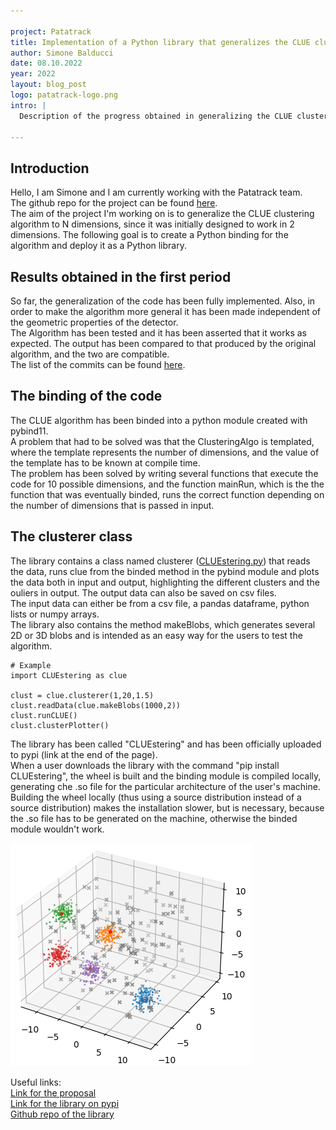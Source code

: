 ```yaml
---

project: Patatrack
title: Implementation of a Python library that generalizes the CLUE clustering algorithm
author: Simone Balducci
date: 08.10.2022
year: 2022
layout: blog_post
logo: patatrack-logo.png
intro: |
  Description of the progress obtained in generalizing the CLUE clustering algorithm to N dimensions and binding it with Python.

---
```


## Introduction
Hello, I am Simone and I am currently working with the Patatrack team.  
The github repo for the project can be found [here](https://github.com/SimonB00/clue).  
The aim of the project I'm working on is to generalize the CLUE clustering algorithm to N dimensions, since it was initially designed to work in
2 dimensions. The following goal is to create a Python binding for the algorithm and deploy it as a Python library.

## Results obtained in the first period
So far, the generalization of the code has been fully implemented. Also, in order to make the algorithm more general it has been made independent of the
geometric properties of the detector.  
The Algorithm has been tested and it has been asserted that it works as expected. The output has been compared to that produced by the original algorithm,
and the two are compatible.  
The list of the commits can be found [here](https://github.com/SimonB00/clue/commits/main).

## The binding of the code
The CLUE algorithm has been binded into a python module created with pybind11.  
A problem that had to be solved was that the ClusteringAlgo is templated, where the template represents the number of dimensions, and the value of the template has to be known at compile time.  
The problem has been solved by writing several functions that execute the code for 10 possible dimensions, and the function mainRun, which is the the function that was eventually binded, runs the correct function depending on the number of dimensions that is passed in input.

## The clusterer class
The library contains a class named clusterer ([CLUEstering.py](https://github.com/SimonB00/CLUEstering/blob/main/CLUEstering/CLUEstering.py)) that reads the data, runs clue from the binded method in the pybind module and plots the data both in input and output, highlighting the different clusters and the ouliers in output. The output data can also be saved on csv files.  
The input data can either be from a csv file, a pandas dataframe, python lists or numpy arrays.  
The library also contains the method makeBlobs, which generates several 2D or 3D blobs and is intended as an easy way for the users to test the algorithm.
```
# Example
import CLUEstering as clue

clust = clue.clusterer(1,20,1.5)
clust.readData(clue.makeBlobs(1000,2))
clust.runCLUE()
clust.clusterPlotter()
```

The library has been called "CLUEstering" and has been officially uploaded to pypi (link at the end of the page).  
When a user downloads the library with the command "pip install CLUEstering", the wheel is built and the binding module is compiled locally, generating che .so file for the particular architecture of the user's machine.  
Building the wheel locally (thus using a source distribution instead of a source distribution) makes the installation slower, but is necessary, because the .so file has to be generated on the machine, otherwise the binded module wouldn't work.

![plot](https://raw.githubusercontent.com/SimonB00/GSOC_CLUE/main/images/blobwithnoise.png)

Useful links:  
[Link for the proposal](https://summerofcode.withgoogle.com/programs/2022/projects/h8Np6Hjm)  
[Link for the library on pypi](https://pypi.org/project/CLUEstering/)  
[Github repo of the library](https://github.com/cms-patatrack/CLUEstering)

